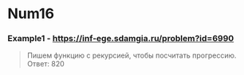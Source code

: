 # Num16
### Example1 - https://inf-ege.sdamgia.ru/problem?id=6990
> Пишем функцию с рекурсией, чтобы посчитать прогрессию.
> Ответ: 820